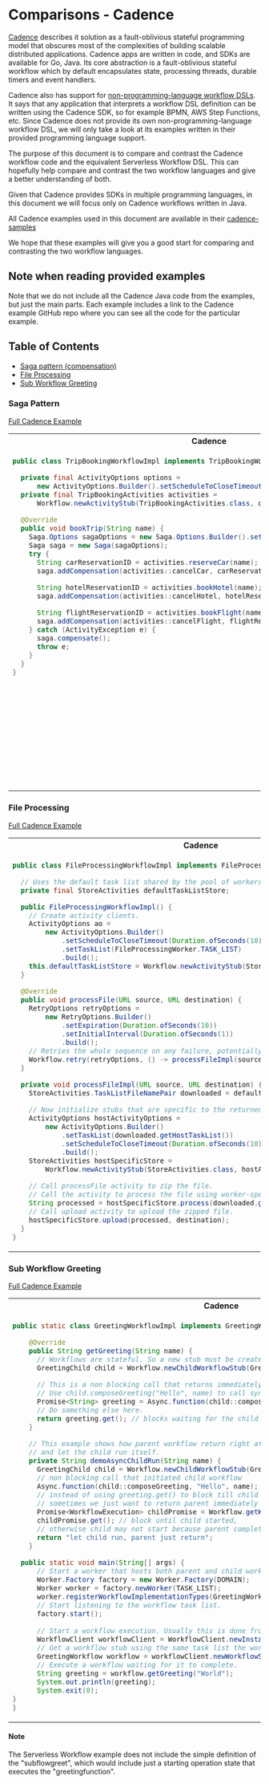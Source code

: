 # Comparisons - Cadence

[Cadence](https://cadenceworkflow.io/) describes it solution as a fault-oblivious stateful programming model 
that obscures most of the complexities of building scalable distributed applications.
Cadence apps are written in code, and SDKs are available for Go, Java.
Its core abstraction is a fault-oblivious stateful workflow which by default encapsulates state, processing threads,
durable timers and event handlers. 

Cadence also has support for [non-programming-language workflow DSLs](https://cadenceworkflow.io/docs/use-cases/dsl/).
It says that any application that interprets a workflow DSL definition can be written using the Cadence SDK, so for example
BPMN, AWS Step Functions, etc. Since Cadence does not provide its own non-programming-language workflow DSL,
we will only take a look at its examples written in their provided programming language support.
 
The purpose of this document is to compare and contrast the Cadence workflow code and the equivalent
Serverless Workflow DSL. 
This can hopefully help compare and contrast the two workflow languages and give a better understanding of both.

Given that Cadence provides SDKs in multiple programming languages, in this document we will focus only on Cadence workflows
written in Java.

All Cadence examples used in this document are available in their [cadence-samples](https://github.com/uber-common/cadence-samples)

We hope that these examples will give you a good start for comparing and contrasting the two workflow
languages.

## Note when reading provided examples

Note that we do not include all the Cadence Java code from the examples, but just the main parts.
Each example includes a link to the Cadence example GitHub repo where you can see all the code 
for the particular example.

## Table of Contents

- [Saga pattern (compensation)](#Saga-Pattern)
- [File Processing](#File-Processing)
- [Sub Workflow Greeting](#Sub-Workflow-Greeting)

### Saga Pattern

[Full Cadence Example](https://github.com/uber/cadence-java-samples/tree/master/src/main/java/com/uber/cadence/samples/bookingsaga)

<table>
<tr>
    <th>Cadence</th>
    <th>Serverless Workflow</th>
</tr>
<tr>
<td valign="top">

```java
public class TripBookingWorkflowImpl implements TripBookingWorkflow {

  private final ActivityOptions options =
      new ActivityOptions.Builder().setScheduleToCloseTimeout(Duration.ofHours(1)).build();
  private final TripBookingActivities activities =
      Workflow.newActivityStub(TripBookingActivities.class, options);

  @Override
  public void bookTrip(String name) {
    Saga.Options sagaOptions = new Saga.Options.Builder().setParallelCompensation(true).build();
    Saga saga = new Saga(sagaOptions);
    try {
      String carReservationID = activities.reserveCar(name);
      saga.addCompensation(activities::cancelCar, carReservationID, name);

      String hotelReservationID = activities.bookHotel(name);
      saga.addCompensation(activities::cancelHotel, hotelReservationID, name);

      String flightReservationID = activities.bookFlight(name);
      saga.addCompensation(activities::cancelFlight, flightReservationID, name);
    } catch (ActivityException e) {
      saga.compensate();
      throw e;
    }
  }
}
```

</td>
<td valign="top">

```yaml
id: tripbookingwithcompensation
name: Trip Booking With Compensation
version: '1.0'
states:
- name: BookTrip
  type: operation
  start: true
  compensatedBy: CancelTrip
  actions:
  - functionRef: reservecarfunction
  - functionRef: reservehotelfunction
  - functionRef: reserveflightfunction
  onErrors:
  - error: Activity Error
    end:
      compensate: true
  end: true
- name: CancelTrip
  type: operation
  usedForCompensation: true
  actionMode: parallel
  actions:
  - functionRef: cancelcarreservationfunction
  - functionRef: cancelhotelreservationfunction
  - functionRef: cancelflightreservationfunction
functions:
- name: reservecarfunction
  operation: myactionsapi.json#reservecar
- name: reservehotelfunction
  operation: myactionsapi.json#reservehotel
- name: reserveflightfunction
  operation: myactionsapi.json#reserveflight
- name: cancelcarreservationfunction
  operation: myactionsapi.json#cancelcar
- name: cancelhotelreservationfunction
  operation: myactionsapi.json#cancelhotel
- name: cancelflightreservationfunction
  operation: myactionsapi.json#cancelflight
```

</td>
</tr>
</table>

### File Processing

[Full Cadence Example](https://github.com/uber/cadence-java-samples/tree/master/src/main/java/com/uber/cadence/samples/fileprocessing)

<table>
<tr>
    <th>Cadence</th>
    <th>Serverless Workflow</th>
</tr>
<tr>
<td valign="top">

```java
public class FileProcessingWorkflowImpl implements FileProcessingWorkflow {

  // Uses the default task list shared by the pool of workers.
  private final StoreActivities defaultTaskListStore;

  public FileProcessingWorkflowImpl() {
    // Create activity clients.
    ActivityOptions ao =
        new ActivityOptions.Builder()
            .setScheduleToCloseTimeout(Duration.ofSeconds(10))
            .setTaskList(FileProcessingWorker.TASK_LIST)
            .build();
    this.defaultTaskListStore = Workflow.newActivityStub(StoreActivities.class, ao);
  }

  @Override
  public void processFile(URL source, URL destination) {
    RetryOptions retryOptions =
        new RetryOptions.Builder()
            .setExpiration(Duration.ofSeconds(10))
            .setInitialInterval(Duration.ofSeconds(1))
            .build();
    // Retries the whole sequence on any failure, potentially on a different host.
    Workflow.retry(retryOptions, () -> processFileImpl(source, destination));
  }

  private void processFileImpl(URL source, URL destination) {
    StoreActivities.TaskListFileNamePair downloaded = defaultTaskListStore.download(source);

    // Now initialize stubs that are specific to the returned task list.
    ActivityOptions hostActivityOptions =
        new ActivityOptions.Builder()
            .setTaskList(downloaded.getHostTaskList())
            .setScheduleToCloseTimeout(Duration.ofSeconds(10))
            .build();
    StoreActivities hostSpecificStore =
        Workflow.newActivityStub(StoreActivities.class, hostActivityOptions);

    // Call processFile activity to zip the file.
    // Call the activity to process the file using worker-specific task list.
    String processed = hostSpecificStore.process(downloaded.getFileName());
    // Call upload activity to upload the zipped file.
    hostSpecificStore.upload(processed, destination);
  }
}
```

</td>
<td valign="top">

```yaml
id: fileprocessingwithretries
name: File Processing Workflow With Retries
version: '1.0'
states:
- name: ProcessAndUpload
  type: operation
  start: true
  actions:
  - functionRef:
      refName: processfilefunction
      parameters:
        filename: "{{ $file.name }}"
    actionDataFilter:
      dataResultsPath: "{{ $.processed }}"
  - functionRef:
      refName: uploadfunction
      parameters:
        file: "{{ $processed }}"
  onErrors:
  - error: "*"
    retryRef: fileprocessingretry
    end: true
  end: true
functions:
- name: processfilefunction
  operation: myactionsapi.json#process
- name: uploadfilefunction
  operation: myactionsapi.json#upload
retries:
- name: fileprocessingretry
  maxAttempts: 10
  delay: PT1S
```

</td>
</tr>
</table>


### Sub Workflow Greeting

[Full Cadence Example](https://github.com/uber/cadence-java-samples/blob/master/src/main/java/com/uber/cadence/samples/hello/HelloChild.java)

<table>
<tr>
    <th>Cadence</th>
    <th>Serverless Workflow</th>
</tr>
<tr>
<td valign="top">

```java
public static class GreetingWorkflowImpl implements GreetingWorkflow {

    @Override
    public String getGreeting(String name) {
      // Workflows are stateful. So a new stub must be created for each new child.
      GreetingChild child = Workflow.newChildWorkflowStub(GreetingChild.class);

      // This is a non blocking call that returns immediately.
      // Use child.composeGreeting("Hello", name) to call synchronously.
      Promise<String> greeting = Async.function(child::composeGreeting, "Hello", name);
      // Do something else here.
      return greeting.get(); // blocks waiting for the child to complete.
    }

    // This example shows how parent workflow return right after starting a child workflow,
    // and let the child run itself.
    private String demoAsyncChildRun(String name) {
      GreetingChild child = Workflow.newChildWorkflowStub(GreetingChild.class);
      // non blocking call that initiated child workflow
      Async.function(child::composeGreeting, "Hello", name);
      // instead of using greeting.get() to block till child complete,
      // sometimes we just want to return parent immediately and keep child running
      Promise<WorkflowExecution> childPromise = Workflow.getWorkflowExecution(child);
      childPromise.get(); // block until child started,
      // otherwise child may not start because parent complete first.
      return "let child run, parent just return";
    }

  public static void main(String[] args) {
      // Start a worker that hosts both parent and child workflow implementations.
      Worker.Factory factory = new Worker.Factory(DOMAIN);
      Worker worker = factory.newWorker(TASK_LIST);
      worker.registerWorkflowImplementationTypes(GreetingWorkflowImpl.class, GreetingChildImpl.class);
      // Start listening to the workflow task list.
      factory.start();
  
      // Start a workflow execution. Usually this is done from another program.
      WorkflowClient workflowClient = WorkflowClient.newInstance(DOMAIN);
      // Get a workflow stub using the same task list the worker uses.
      GreetingWorkflow workflow = workflowClient.newWorkflowStub(GreetingWorkflow.class);
      // Execute a workflow waiting for it to complete.
      String greeting = workflow.getGreeting("World");
      System.out.println(greeting);
      System.exit(0);
}
}
```

</td>
<td valign="top">

```yaml
id: subflowgreeting
name: SubFlow Greeting Workflow
version: '1.0'
states:
- name: GreetingSubFlow
  type: subflow
  workflowId: subflowgreet
  start: true
  waitForCompletion: false
  end: true
functions:
- name: greetingfunction
  operation: myactionsapi.json#greet
```

</td>
</tr>
</table>

#### Note

The Serverless Workflow example does not include the simple definition of the "subflowgreet", which would 
include just a starting operation state that executes the "greetingfunction". 